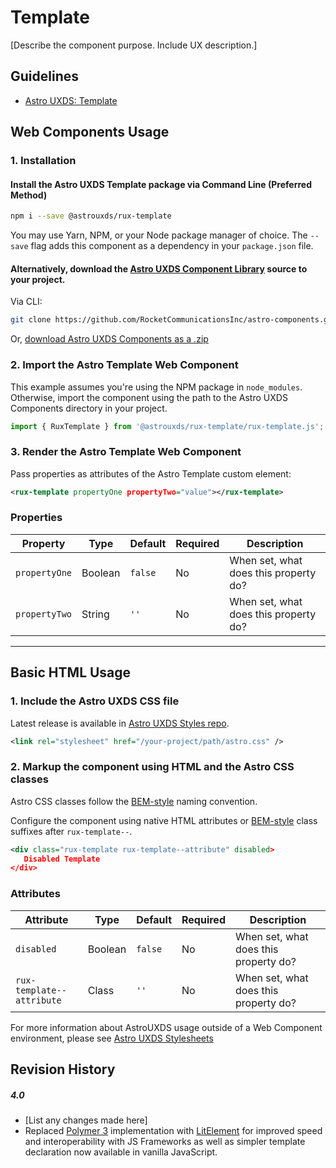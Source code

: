 # Template

[Describe the component purpose. Include UX description.]

## Guidelines

- [Astro UXDS: Template](https://www.astrouxds.com/ui-components/template)

## Web Components Usage

### 1. Installation

#### Install the Astro UXDS Template package via Command Line (Preferred Method)

```sh
npm i --save @astrouxds/rux-template
```

You may use Yarn, NPM, or your Node package manager of choice. The `--save` flag adds this component as a dependency in your `package.json` file.

#### **Alternatively**, download the [Astro UXDS Component Library](https://github.com/RocketCommunicationsInc/astro-components/archive/main.zip) source to your project.

Via CLI:

```sh
git clone https://github.com/RocketCommunicationsInc/astro-components.git
```

Or, [download Astro UXDS Components as a .zip](https://github.com/RocketCommunicationsInc/astro-components/archive/main.zip)

### 2. Import the Astro Template Web Component

This example assumes you're using the NPM package in `node_modules`. Otherwise, import the component using the path to the Astro UXDS Components directory in your project.

```javascript
import { RuxTemplate } from '@astrouxds/rux-template/rux-template.js';
```

### 3. Render the Astro Template Web Component

Pass properties as attributes of the Astro Template custom element:

```xml
<rux-template propertyOne propertyTwo="value"></rux-template>
```

### Properties

| Property      | Type    | Default | Required | Description                           |
| ------------- | ------- | ------- | -------- | ------------------------------------- |
| `propertyOne` | Boolean | `false` | No       | When set, what does this property do? |
| `propertyTwo` | String  | `''`    | No       | When set, what does this property do? |

---

## Basic HTML Usage

### 1. Include the Astro UXDS CSS file

Latest release is available in [Astro UXDS Styles repo](https://github.com/RocketCommunicationsInc/astro-components).

```xml
<link rel="stylesheet" href="/your-project/path/astro.css" />
```

### 2. Markup the component using HTML and the Astro CSS classes

Astro CSS classes follow the [BEM-style](http://getbem.com/introduction/) naming convention.

Configure the component using native HTML attributes or [BEM-style](http://getbem.com/introduction/) class suffixes after `rux-template--`.

```xml
<div class="rux-template rux-template--attribute" disabled>
   Disabled Template
</div>
```

### Attributes

| Attribute                 | Type    | Default | Required | Description                           |
| ------------------------- | ------- | ------- | -------- | ------------------------------------- |
| `disabled`                | Boolean | `false` | No       | When set, what does this property do? |
| `rux-template--attribute` | Class   | `''`    | No       | When set, what does this property do? |

For more information about AstroUXDS usage outside of a Web Component environment, please see [Astro UXDS Stylesheets](https://bitbucket.org/rocketcom/astro-styles)

## Revision History

##### **4.0**

- [List any changes made here]
- Replaced [Polymer 3](https://www.polymer-project.org) implementation with [LitElement](https://lit-element.polymer-project.org/) for improved speed and interoperability with JS Frameworks as well as simpler template declaration now available in vanilla JavaScript.
